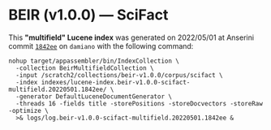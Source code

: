 # BEIR (v1.0.0) — SciFact

This **"multifield" Lucene index** was generated on 2022/05/01 at Anserini commit [`1842ee`](https://github.com/castorini/anserini/commit/1842eeffcbf4d18698d401b1c5a4b1c868f32fc6) on `damiano` with the following command:

```
nohup target/appassembler/bin/IndexCollection \
  -collection BeirMultifieldCollection \
  -input /scratch2/collections/beir-v1.0.0/corpus/scifact \
  -index indexes/lucene-index.beir-v1.0.0-scifact-multifield.20220501.1842ee/ \
  -generator DefaultLuceneDocumentGenerator \
  -threads 16 -fields title -storePositions -storeDocvectors -storeRaw -optimize \
  >& logs/log.beir-v1.0.0-scifact-multifield.20220501.1842ee &
```
